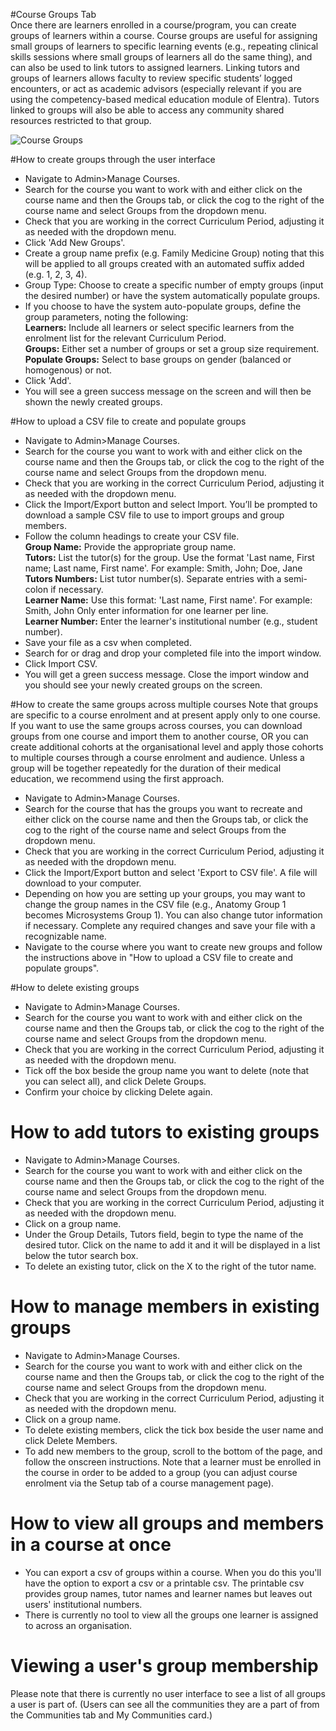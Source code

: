 #Course Groups Tab  
Once there are learners enrolled in a course/program, you can create groups of learners within a course.  Course groups are useful for assigning small groups of learners to specific learning events (e.g., repeating clinical skills sessions where small groups of learners all do the same thing), and can also be used to link tutors to assigned learners.  Linking tutors and groups of learners allows faculty to review specific students’ logged encounters, or act as academic advisors (especially relevant if you are using the competency-based medical education module of Elentra).  Tutors linked to groups will also be able to access any community shared resources restricted to that group.

![Course Groups](/img/courses/groups-me1.12.png)  

#How to create groups through the user interface
* Navigate to Admin>Manage Courses.
* Search for the course you want to work with and either click on the course name and then the Groups tab, or click the cog to the right of the course name and select Groups from the dropdown menu.
* Check that you are working in the correct Curriculum Period, adjusting it as needed with the dropdown menu.
* Click 'Add New Groups'.
* Create a group name prefix (e.g. Family Medicine Group) noting that this will be applied to all groups created with an automated suffix added (e.g. 1, 2, 3, 4).
* Group Type: Choose to create a specific number of empty groups (input the desired number) or have the system automatically populate groups.
* If you choose to have the system auto-populate groups, define the group parameters, noting the following:  
**Learners:** Include all learners or select specific learners from the enrolment list for the relevant Curriculum Period.  
**Groups:** Either set a number of groups or set a group size requirement.  
**Populate Groups:** Select to base groups on gender (balanced or homogenous) or not.  
* Click 'Add'.
* You will see a green success message on the screen and will then be shown the newly created groups.

#How to upload a CSV file to create and populate groups
* Navigate to Admin>Manage Courses.
* Search for the course you want to work with and either click on the course name and then the Groups tab, or click the cog to the right of the course name and select Groups from the dropdown menu.
* Check that you are working in the correct Curriculum Period, adjusting it as needed with the dropdown menu.
* Click the Import/Export button and select Import.  You’ll be prompted to download a sample CSV file to use to import groups and group members.  
* Follow the column headings to create your CSV file.  
**Group Name:** Provide the appropriate group name.  
**Tutors:** List the tutor(s) for the group.  Use the format 'Last name, First name; Last name, First name'.  For example: Smith, John; Doe, Jane  
**Tutors Numbers:** List tutor number(s).  Separate entries with a semi-colon if necessary.  
**Learner Name:** Use this format: 'Last name, First name'.  For example: Smith, John  Only enter information for one learner per line.  
**Learner Number:** Enter the learner's institutional number (e.g., student number).  
* Save your file as a csv when completed.
* Search for or drag and drop your completed file into the import window.
* Click Import CSV.
* You will get a green success message.  Close the import window and you should see your newly created groups on the screen.

#How to create the same groups across multiple courses
Note that groups are specific to a course enrolment and at present apply only to one course.  If you want to use the same groups across courses, you can download groups from one course and import them to another course, OR you can create additional cohorts at the organisational level and apply those cohorts to multiple courses through a course enrolment and audience.  Unless a group will be together repeatedly for the duration of their medical education, we recommend using the first approach.

* Navigate to Admin>Manage Courses.
* Search for the course that has the groups you want to recreate and either click on the course name and then the Groups tab, or click the cog to the right of the course name and select Groups from the dropdown menu.
* Check that you are working in the correct Curriculum Period, adjusting it as needed with the dropdown menu.
* Click the Import/Export button and select 'Export to CSV file'. A file will download to your computer.
* Depending on how you are setting up your groups, you may want to change the group names in the CSV file (e.g., Anatomy Group 1 becomes Microsystems Group 1).  You can also change tutor information if necessary. Complete any required changes and save your file with a recognizable name.
* Navigate to the course where you want to create new groups and follow the instructions above in "How to upload a CSV file to create and populate groups".

#How to delete existing groups
* Navigate to Admin>Manage Courses.
* Search for the course you want to work with and either click on the course name and then the Groups tab, or click the cog to the right of the course name and select Groups from the dropdown menu.
* Check that you are working in the correct Curriculum Period, adjusting it as needed with the dropdown menu.
* Tick off the box beside the group name you want to delete (note that you can select all), and click Delete Groups.
* Confirm your choice by clicking Delete again.

# How to add tutors to existing groups
* Navigate to Admin>Manage Courses.
* Search for the course you want to work with and either click on the course name and then the Groups tab, or click the cog to the right of the course name and select Groups from the dropdown menu.
* Check that you are working in the correct Curriculum Period, adjusting it as needed with the dropdown menu.
* Click on a group name.
* Under the Group Details, Tutors field, begin to type the name of the desired tutor.  Click on the name to add it and it will be displayed in a list below the tutor search box.
* To delete an existing tutor, click on the X to the right of the tutor name.

# How to manage members in existing groups
* Navigate to Admin>Manage Courses.
* Search for the course you want to work with and either click on the course name and then the Groups tab, or click the cog to the right of the course name and select Groups from the dropdown menu.
* Check that you are working in the correct Curriculum Period, adjusting it as needed with the dropdown menu.
* Click on a group name.
* To delete existing members, click the tick box beside the user name and click Delete Members.
* To add new members to the group, scroll to the bottom of the page, and follow the onscreen instructions.  Note that a learner must be enrolled in the course in order to be added to a group (you can adjust course enrolment via the Setup tab of a course management page).

# How to view all groups and members in a course at once  
* You can export a csv of groups within a course.  When you do this you'll have the option to export a csv or a printable csv.  The printable csv provides group names, tutor names and learner names but leaves out users' institutional numbers.
* There is currently no tool to view all the groups one learner is assigned to across an organisation.

# Viewing a user's group membership
Please note that there is currently no user interface to see a list of all groups a user is part of.  (Users can see all the communities they are a part of from the Communities tab and My Communities card.)
